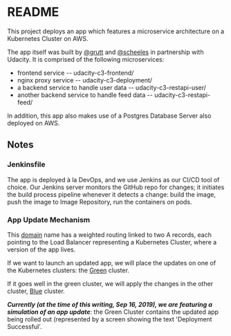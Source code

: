 # README

This project deploys an app which features a microservice architecture on a Kubernetes Cluster on AWS.

The app itself was built by [@grutt](https://github.com/scheele) and [@scheeles](https://github.com/scheeles) in partnership with Udacity. 
It is comprised of the following microservices:
* frontend service -- udacity-c3-frontend/
* nginx proxy service -- udacity-c3-deployment/
* a backend service to handle user data -- udacity-c3-restapi-user/
* another backend service to handle feed data -- udacity-c3-restapi-feed/

In addition, this app also makes use of a Postgres Database Server also deployed on AWS.


## Notes


### Jenkinsfile
The app is deployed à la DevOps, and we use Jenkins as our CI/CD tool of choice. 
Our Jenkins server monitors the GitHub repo for changes; it initiates the build process pipeline whenever it detects a change: build the image, push the image to Image Repository, run the containers on pods.


### App Update Mechanism

This [domain]((http://testdevops.riyanchristy.net)) name has a weighted routing linked to two A records, each pointing to the Load Balancer representing a Kubernetes Cluster, where a version of the app lives.

If we want to launch an updated app, we will place the updates on one of the Kubernetes clusters: the [Green](http://a5029f627cb2e11e9a39f0a24a18a98b-990378143.us-east-2.elb.amazonaws.com) cluster. 

If it goes well in the green cluster, we will apply the changes in the other cluster, [Blue](http://aa6c96850d75711e9a2cd06bfda61de7-1210280241.us-east-2.elb.amazonaws.com:8100) cluster.

***Currently (at the time of this writing, Sep 16, 2019), we are featuring a simulation of an app update***: the Green Cluster contains the updated app being rolled out (represented by a screen showing the text 'Deployment Successful'.
